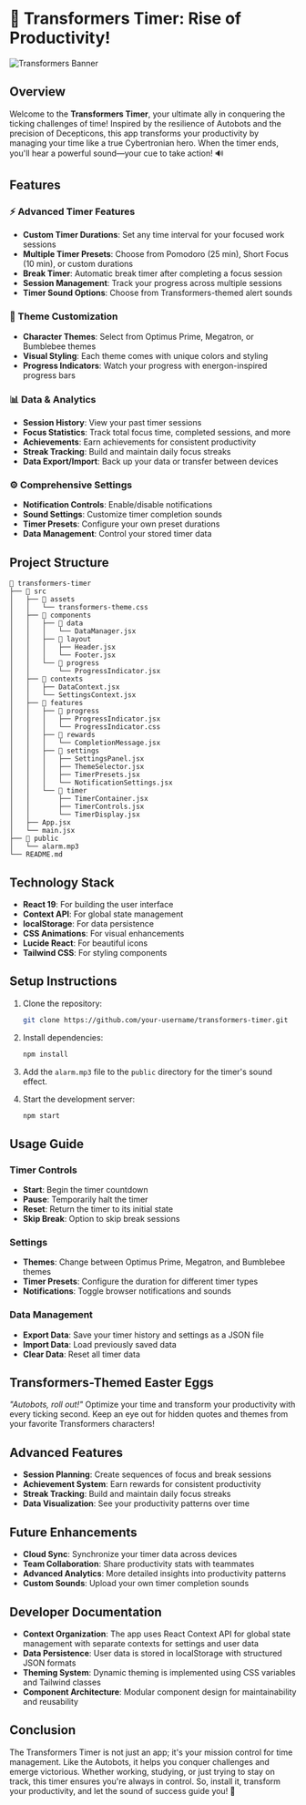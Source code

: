 # 🚀 Transformers Timer: Rise of Productivity!

![Transformers Banner](https://via.placeholder.com/800x200?text=Transformers+Timer)

## Overview
Welcome to the **Transformers Timer**, your ultimate ally in conquering the ticking challenges of time! Inspired by the resilience of Autobots and the precision of Decepticons, this app transforms your productivity by managing your time like a true Cybertronian hero. When the timer ends, you'll hear a powerful sound—your cue to take action! 🔊

## Features

### ⚡ Advanced Timer Features
- **Custom Timer Durations**: Set any time interval for your focused work sessions
- **Multiple Timer Presets**: Choose from Pomodoro (25 min), Short Focus (10 min), or custom durations
- **Break Timer**: Automatic break timer after completing a focus session
- **Session Management**: Track your progress across multiple sessions
- **Timer Sound Options**: Choose from Transformers-themed alert sounds

### 🎨 Theme Customization
- **Character Themes**: Select from Optimus Prime, Megatron, or Bumblebee themes
- **Visual Styling**: Each theme comes with unique colors and styling
- **Progress Indicators**: Watch your progress with energon-inspired progress bars

### 📊 Data & Analytics
- **Session History**: View your past timer sessions
- **Focus Statistics**: Track total focus time, completed sessions, and more
- **Achievements**: Earn achievements for consistent productivity
- **Streak Tracking**: Build and maintain daily focus streaks
- **Data Export/Import**: Back up your data or transfer between devices

### ⚙️ Comprehensive Settings
- **Notification Controls**: Enable/disable notifications
- **Sound Settings**: Customize timer completion sounds
- **Timer Presets**: Configure your own preset durations
- **Data Management**: Control your stored timer data

## Project Structure
```
📂 transformers-timer
├── 📁 src
│   ├── 📂 assets
│   │   └── transformers-theme.css
│   ├── 📂 components
│   │   ├── 📂 data
│   │   │   └── DataManager.jsx
│   │   ├── 📂 layout
│   │   │   ├── Header.jsx
│   │   │   └── Footer.jsx
│   │   └── 📂 progress
│   │       └── ProgressIndicator.jsx
│   ├── 📂 contexts
│   │   ├── DataContext.jsx
│   │   └── SettingsContext.jsx
│   ├── 📂 features
│   │   ├── 📂 progress
│   │   │   ├── ProgressIndicator.jsx
│   │   │   └── ProgressIndicator.css
│   │   ├── 📂 rewards
│   │   │   └── CompletionMessage.jsx
│   │   ├── 📂 settings
│   │   │   ├── SettingsPanel.jsx
│   │   │   ├── ThemeSelector.jsx
│   │   │   ├── TimerPresets.jsx
│   │   │   └── NotificationSettings.jsx
│   │   └── 📂 timer
│   │       ├── TimerContainer.jsx
│   │       ├── TimerControls.jsx
│   │       └── TimerDisplay.jsx
│   ├── App.jsx
│   └── main.jsx
├── 📁 public
│   └── alarm.mp3
└── README.md
```

## Technology Stack
- **React 19**: For building the user interface
- **Context API**: For global state management
- **localStorage**: For data persistence
- **CSS Animations**: For visual enhancements
- **Lucide React**: For beautiful icons
- **Tailwind CSS**: For styling components

## Setup Instructions
1. Clone the repository:
   ```bash
   git clone https://github.com/your-username/transformers-timer.git
   ```

2. Install dependencies:
   ```bash
   npm install
   ```

3. Add the `alarm.mp3` file to the `public` directory for the timer's sound effect.

4. Start the development server:
   ```bash
   npm start
   ```

## Usage Guide

### Timer Controls
- **Start**: Begin the timer countdown
- **Pause**: Temporarily halt the timer
- **Reset**: Return the timer to its initial state
- **Skip Break**: Option to skip break sessions

### Settings
- **Themes**: Change between Optimus Prime, Megatron, and Bumblebee themes
- **Timer Presets**: Configure the duration for different timer types
- **Notifications**: Toggle browser notifications and sounds

### Data Management
- **Export Data**: Save your timer history and settings as a JSON file
- **Import Data**: Load previously saved data
- **Clear Data**: Reset all timer data

## Transformers-Themed Easter Eggs
*"Autobots, roll out!"* Optimize your time and transform your productivity with every ticking second. Keep an eye out for hidden quotes and themes from your favorite Transformers characters!

## Advanced Features
- **Session Planning**: Create sequences of focus and break sessions
- **Achievement System**: Earn rewards for consistent productivity
- **Streak Tracking**: Build and maintain daily focus streaks
- **Data Visualization**: See your productivity patterns over time

## Future Enhancements
- **Cloud Sync**: Synchronize your timer data across devices
- **Team Collaboration**: Share productivity stats with teammates
- **Advanced Analytics**: More detailed insights into productivity patterns
- **Custom Sounds**: Upload your own timer completion sounds

## Developer Documentation
- **Context Organization**: The app uses React Context API for global state management with separate contexts for settings and user data
- **Data Persistence**: User data is stored in localStorage with structured JSON formats
- **Theming System**: Dynamic theming is implemented using CSS variables and Tailwind classes
- **Component Architecture**: Modular component design for maintainability and reusability

## Conclusion
The Transformers Timer is not just an app; it's your mission control for time management. Like the Autobots, it helps you conquer challenges and emerge victorious. Whether working, studying, or just trying to stay on track, this timer ensures you're always in control. So, install it, transform your productivity, and let the sound of success guide you! 🚀
